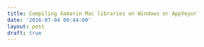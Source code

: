 ```yaml
---
title: Compiling Xamarin Mac libraries on Windows or AppVeyor
date: '2016-07-04 00:44:00'
layout: post
draft: true
---
```

